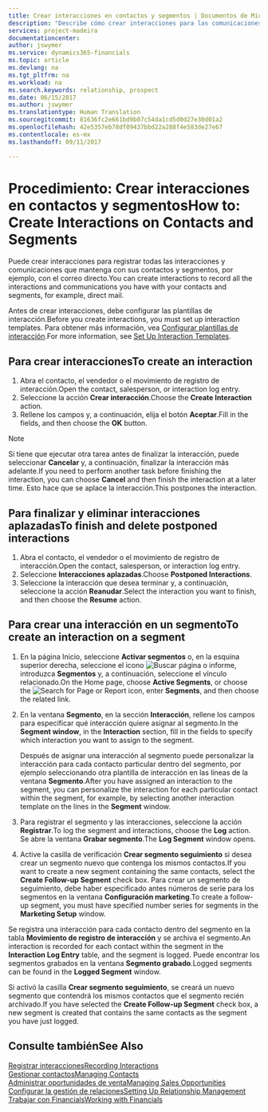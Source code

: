 ```yaml
---
title: Crear interacciones en contactos y segmentos | Documentos de Microsoft
description: "Describe cómo crear interacciones para las comunicaciones que mantenga con sus contactos y segmentos en Financials, por ejemplo, con el correo directo."
services: project-madeira
documentationcenter: 
author: jswymer
ms.service: dynamics365-financials
ms.topic: article
ms.devlang: na
ms.tgt_pltfrm: na
ms.workload: na
ms.search.keywords: relationship, prospect
ms.date: 06/15/2017
ms.author: jswymer
ms.translationtype: Human Translation
ms.sourcegitcommit: 81636fc2e661bd9b07c54da1cd5d0d27e30d01a2
ms.openlocfilehash: 42e5357eb78df09437bbd22a288f4e583de27e67
ms.contentlocale: es-mx
ms.lasthandoff: 09/11/2017

---
```

# <a name="how-to-create-interactions-on-contacts-and-segments"></a><span data-ttu-id="cd92b-103">Procedimiento: Crear interacciones en contactos y segmentos</span><span class="sxs-lookup"><span data-stu-id="cd92b-103">How to: Create Interactions on Contacts and Segments</span></span>
<span data-ttu-id="cd92b-104">Puede crear interacciones para registrar todas las interacciones y comunicaciones que mantenga con sus contactos y segmentos, por ejemplo, con el correo directo.</span><span class="sxs-lookup"><span data-stu-id="cd92b-104">You can create interactions to record all the interactions and communications you have with your contacts and segments, for example, direct mail.</span></span>

<span data-ttu-id="cd92b-105">Antes de crear interacciones, debe configurar las plantillas de interacción.</span><span class="sxs-lookup"><span data-stu-id="cd92b-105">Before you create interactions, you must set up interaction templates.</span></span> <span data-ttu-id="cd92b-106">Para obtener más información, vea [Configurar plantillas de interacción](marketing-interactions.md).</span><span class="sxs-lookup"><span data-stu-id="cd92b-106">For more information, see  [Set Up Interaction Templates](marketing-interactions.md).</span></span>

## <a name="to-create-an-interaction"></a><span data-ttu-id="cd92b-107">Para crear interacciones</span><span class="sxs-lookup"><span data-stu-id="cd92b-107">To create an interaction</span></span>
1. <span data-ttu-id="cd92b-108">Abra el contacto, el vendedor o el movimiento de registro de interacción.</span><span class="sxs-lookup"><span data-stu-id="cd92b-108">Open the contact, salesperson, or interaction log entry.</span></span>
2. <span data-ttu-id="cd92b-109">Seleccione la acción **Crear interacción**.</span><span class="sxs-lookup"><span data-stu-id="cd92b-109">Choose the **Create Interaction** action.</span></span>
3. <span data-ttu-id="cd92b-110">Rellene los campos y, a continuación, elija el botón **Aceptar**.</span><span class="sxs-lookup"><span data-stu-id="cd92b-110">Fill in the fields, and then choose the **OK** button.</span></span>

> [!NOTE]  
>   <span data-ttu-id="cd92b-111">Si tiene que ejecutar otra tarea antes de finalizar la interacción, puede seleccionar **Cancelar** y, a continuación, finalizar la interacción más adelante.</span><span class="sxs-lookup"><span data-stu-id="cd92b-111">If you need to perform another task before finishing the interaction, you can choose **Cancel** and then finish the interaction at a later time.</span></span> <span data-ttu-id="cd92b-112">Esto hace que se aplace la interacción.</span><span class="sxs-lookup"><span data-stu-id="cd92b-112">This postpones the interaction.</span></span>

## <a name="to-finish-and-delete-postponed-interactions"></a><span data-ttu-id="cd92b-113">Para finalizar y eliminar interacciones aplazadas</span><span class="sxs-lookup"><span data-stu-id="cd92b-113">To finish and delete postponed interactions</span></span>
1. <span data-ttu-id="cd92b-114">Abra el contacto, el vendedor o el movimiento de registro de interacción.</span><span class="sxs-lookup"><span data-stu-id="cd92b-114">Open the contact, salesperson, or interaction log entry.</span></span>
2. <span data-ttu-id="cd92b-115">Seleccione **Interacciones aplazadas**.</span><span class="sxs-lookup"><span data-stu-id="cd92b-115">Choose **Postponed Interactions**.</span></span>
3. <span data-ttu-id="cd92b-116">Seleccione la interacción que desea terminar y, a continuación, seleccione la acción **Reanudar**.</span><span class="sxs-lookup"><span data-stu-id="cd92b-116">Select the interaction you want to finish, and then choose the **Resume** action.</span></span>

## <a name="to-create-an-interaction-on-a-segment"></a><span data-ttu-id="cd92b-117">Para crear una interacción en un segmento</span><span class="sxs-lookup"><span data-stu-id="cd92b-117">To create an interaction on a segment</span></span>
1. <span data-ttu-id="cd92b-118">En la página Inicio, seleccione **Activar segmentos** o, en la esquina superior derecha, seleccione el icono ![Buscar página o informe](media/ui-search/search_small.png "icono Buscar página o informe"), introduzca **Segmentos** y, a continuación, seleccione el vínculo relacionado.</span><span class="sxs-lookup"><span data-stu-id="cd92b-118">On the Home page, choose **Active Segments**, or choose the ![Search for Page or Report](media/ui-search/search_small.png "Search for Page or Report icon") icon, enter **Segments**, and then choose the related link.</span></span>
2. <span data-ttu-id="cd92b-119">En la ventana **Segmento**, en la sección **Interacción**, rellene los campos para especificar qué interacción quiere asignar al segmento.</span><span class="sxs-lookup"><span data-stu-id="cd92b-119">In the **Segment window**, in the **Interaction** section, fill in the fields to specify which interaction you want to assign to the segment.</span></span>

    <span data-ttu-id="cd92b-120">Después de asignar una interacción al segmento puede personalizar la interacción para cada contacto particular dentro del segmento, por ejemplo seleccionando otra plantilla de interacción en las líneas de la ventana **Segmento**.</span><span class="sxs-lookup"><span data-stu-id="cd92b-120">After you have assigned an interaction to the segment, you can personalize the interaction for each particular contact within the segment, for example, by selecting another interaction template on the lines in the **Segment** window.</span></span>  
3. <span data-ttu-id="cd92b-121">Para registrar el segmento y las interacciones, seleccione la acción **Registrar**.</span><span class="sxs-lookup"><span data-stu-id="cd92b-121">To log the segment and interactions, choose the **Log** action.</span></span> <span data-ttu-id="cd92b-122">Se abre la ventana **Grabar segmento**.</span><span class="sxs-lookup"><span data-stu-id="cd92b-122">The **Log Segment** window opens.</span></span>
4. <span data-ttu-id="cd92b-123">Active la casilla de verificación **Crear segmento seguimiento** si desea crear un segmento nuevo que contenga los mismos contactos.</span><span class="sxs-lookup"><span data-stu-id="cd92b-123">If you want to create a new segment containing the same contacts, select the **Create Follow-up Segment** check box.</span></span> <span data-ttu-id="cd92b-124">Para crear un segmento de seguimiento, debe haber especificado antes números de serie para los segmentos en la ventana **Configuración marketing**.</span><span class="sxs-lookup"><span data-stu-id="cd92b-124">To create a follow-up segment, you must have specified number series for segments in the **Marketing Setup** window.</span></span>

<span data-ttu-id="cd92b-125">Se registra una interacción para cada contacto dentro del segmento en la tabla **Movimiento de registro de interacción** y se archiva el segmento.</span><span class="sxs-lookup"><span data-stu-id="cd92b-125">An interaction is recorded for each contact within the segment in the **Interaction Log Entry** table, and the segment is logged.</span></span> <span data-ttu-id="cd92b-126">Puede encontrar los segmentos grabados en la ventana **Segmento grabado**.</span><span class="sxs-lookup"><span data-stu-id="cd92b-126">Logged segments can be found in the **Logged Segment** window.</span></span>

<span data-ttu-id="cd92b-127">Si activó la casilla **Crear segmento seguimiento**, se creará un nuevo segmento que contendrá los mismos contactos que el segmento recién archivado.</span><span class="sxs-lookup"><span data-stu-id="cd92b-127">If you have selected the **Create Follow-up Segment** check box, a new segment is created that contains the same contacts as the segment you have just logged.</span></span>

## <a name="see-also"></a><span data-ttu-id="cd92b-128">Consulte también</span><span class="sxs-lookup"><span data-stu-id="cd92b-128">See Also</span></span>
[<span data-ttu-id="cd92b-129">Registrar interacciones</span><span class="sxs-lookup"><span data-stu-id="cd92b-129">Recording Interactions</span></span>](marketing-interactions.md)  
[<span data-ttu-id="cd92b-130">Gestionar contactos</span><span class="sxs-lookup"><span data-stu-id="cd92b-130">Managing Contacts</span></span>](marketing-contacts.md)  
[<span data-ttu-id="cd92b-131">Administrar oportunidades de venta</span><span class="sxs-lookup"><span data-stu-id="cd92b-131">Managing Sales Opportunities</span></span>](marketing-manage-sales-opportunities.md)  
[<span data-ttu-id="cd92b-132">Configurar la gestión de relaciones</span><span class="sxs-lookup"><span data-stu-id="cd92b-132">Setting Up Relationship Management</span></span>](marketing-setup-marketing.md)  
[<span data-ttu-id="cd92b-133">Trabajar con Financials</span><span class="sxs-lookup"><span data-stu-id="cd92b-133">Working with Financials</span></span>](ui-work-product.md)

